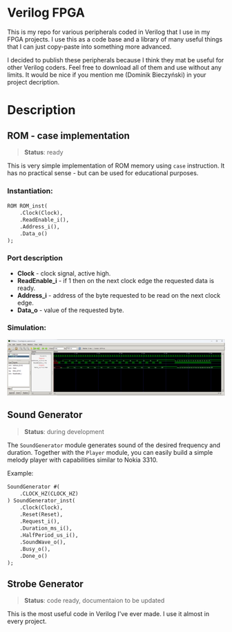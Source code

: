 
# Verilog FPGA
This is my repo for various peripherals coded in Verilog that I use in my FPGA projects. I use this as a code base and a library of many useful things that I can just copy-paste into something more advanced. 

I decided to publish these peripherals because I think they mat be useful for other Verilog coders. Feel free to download all of them and use without any limits. It would be nice if you mention me (Dominik Bieczyński) in your project decription.

# Description

## ROM - case implementation

>**Status**: ready

This is very simple implementation of ROM memory using `case` instruction. It has no practical sense - but can be used for educational purposes.

### Instantiation:

	ROM ROM_inst(
		.Clock(Clock),
		.ReadEnable_i(),
		.Address_i(),
		.Data_o()
	);
	
### Port description

* **Clock** - clock signal, active high.
* **ReadEnable_i** - if 1 then on the next clock edge the requested data is ready.
* **Address_i** - address of the byte requested to be read on the next clock edge.
* **Data_o** - value of the requested byte.
	
### Simulation:

![Simulation](rom_case/simulation.png "Simulation")

## Sound Generator

>**Status**: during development

The `SoundGenerator` module generates sound of the desired frequency and duration. Together with the `Player` module, you can easily build a simple melody player with capabilities similar to Nokia 3310.

Example:

	SoundGenerator #(
		.CLOCK_HZ(CLOCK_HZ)
	) SoundGenerator_inst(
		.Clock(Clock),
		.Reset(Reset),
		.Request_i(),
		.Duration_ms_i(),
		.HalfPeriod_us_i(),
		.SoundWave_o(),
		.Busy_o(),
		.Done_o()
	);

## Strobe Generator

>**Status**: code ready, documentaion to be updated

This is the most useful code in Verilog I've ever made. I use it almost in every project.
